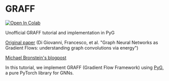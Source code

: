 # GRAFF
<a target="_blank" href="https://colab.research.google.com/github/realfolkcode/GRAFF/blob/main/GRAFF_Tutorial_PyG.ipynb">
  <img src="https://colab.research.google.com/assets/colab-badge.svg" alt="Open In Colab"/>
</a>

Unofficial GRAFF tutorial and implementation in PyG

[Original paper](https://arxiv.org/pdf/2206.10991.pdf) (Di Giovanni, Francesco, et al. "Graph Neural Networks as Gradient Flows: understanding graph convolutions via energy")

[Michael Bronstein's blogpost](https://towardsdatascience.com/graph-neural-networks-as-gradient-flows-4dae41fb2e8a)

In this tutorial, we implement GRAFF (Gradient Flow Framework) using [PyG](https://www.pyg.org/), a pure PyTorch library for GNNs.

